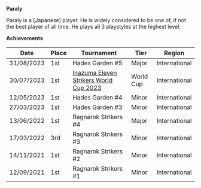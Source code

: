 ******Paraly******

Paraly is a [Japanese] player. 
He is widely considered to be one of, if not the best player of all time. 
He plays all 3 playstyles at the highest level. 

****Achievements****

| Date | Place | Tournament | Tier | Region |
| - | - | - | - | - |
| 31/08/2023 | 1st | Hades Garden #5 | Major | International |
| 30/07/2023 | 1st | [Inazuma Eleven Strikers World Cup 2023](/inapedia/tournaments/worldcup.md) | World Cup | International |
| 12/05/2023 | 1st | Hades Garden #4 | Minor | International |
| 27/03/2023 | 1st | Hades Garden #3 | Minor | International |
| 13/06/2022 | 1st | Ragnarok Strikers #4 | Major | International |
| 17/03/2022 | 3rd | Ragnarok Strikers #3 | Minor | International |
| 14/11/2021 | 1st | Ragnarok Strikers #2 | Minor | International |
| 12/09/2021 | 1st | Ragnarok Strikers #1 | Minor | International |

